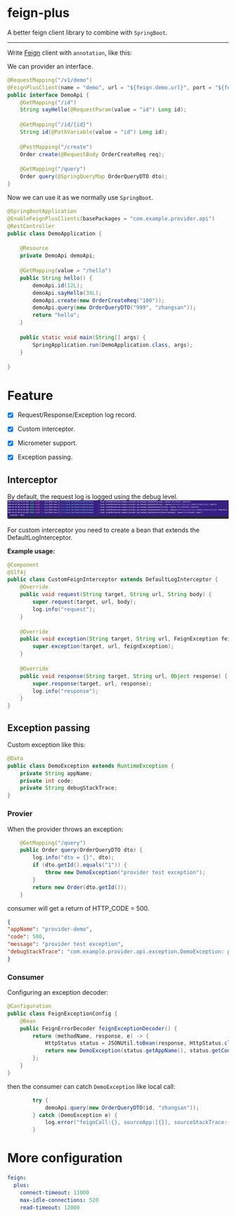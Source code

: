 # feign-plus

A better feign client library to combine with `SpringBoot`.

---



Write [Feign](https://github.com/OpenFeign/feign) client with `annotation`, like this:

We can provider an interface.

```java
@RequestMapping("/v1/demo")
@FeignPlusClient(name = "demo", url = "${feign.demo.url}", port = "${feign.demo.port}")
public interface DemoApi {
    @GetMapping("/id")
    String sayHello(@RequestParam(value = "id") Long id);

    @GetMapping("/id/{id}")
    String id(@PathVariable(value = "id") Long id);

    @PostMapping("/create")
    Order create(@RequestBody OrderCreateReq req);

    @GetMapping("/query")
    Order query(@SpringQueryMap OrderQueryDTO dto);
}
```

Now we can use it as we normally use `SpringBoot`.

```java
@SpringBootApplication
@EnableFeignPlusClients(basePackages = "com.example.provider.api")
@RestController
public class DemoApplication {

	@Resource
	private DemoApi demoApi;

	@GetMapping(value = "/hello")
	public String hello() {
		demoApi.id(12L);
		demoApi.sayHello(34L);
		demoApi.create(new OrderCreateReq("100"));
		demoApi.query(new OrderQueryDTO("999", "zhangsan"));
		return "hello";
	}

	public static void main(String[] args) {
		SpringApplication.run(DemoApplication.class, args);
	}

}
```

# Feature

- [x] Request/Response/Exception log record.
- [x] Custom interceptor.
- [x] Micrometer support.
- [x] Exception passing.


## Interceptor 
By default, the request log is logged using the debug level.
![](img/interceptor.jpg)

For custom interceptor you need to create a bean that extends the DefaultLogInterceptor. 

**Example usage:**
```java
@Component
@Slf4j
public class CustomFeignInterceptor extends DefaultLogInterceptor {
    @Override
    public void request(String target, String url, String body) {
        super.request(target, url, body);
        log.info("request");
    }

    @Override
    public void exception(String target, String url, FeignException feignException) {
        super.exception(target, url, feignException);
    }

    @Override
    public void response(String target, String url, Object response) {
        super.response(target, url, response);
        log.info("response");
    }
}
```

## Exception passing

Custom exception like this:

```java
@Data
public class DemoException extends RuntimeException {
    private String appName;
    private int code;
    private String debugStackTrace;
}    
```

### Provier

When the provider throws an exception:

```java
    @GetMapping("/query")
	public Order query(OrderQueryDTO dto) {
		log.info("dto = {}", dto);
		if (dto.getId().equals("1")) {
			throw new DemoException("provider test exception");
		}
		return new Order(dto.getId());
	}
```

consumer will get a return of HTTP_CODE = 500.

```json
{
"appName": "provider-demo",
"code": 500,
"message": "provider test exception",
"debugStackTrace": "com.example.provider.api.exception.DemoException: provider test exception\n\tat com.exampl.provider.core.ProviderApplication.query(ProviderApplication.java:49)\n\tat"
}
```

### Consumer

Configuring an exception decoder:

```java
@Configuration
public class FeignExceptionConfig {
    @Bean
    public FeignErrorDecoder feignExceptionDecoder() {
        return (methodName, response, e) -> {
            HttpStatus status = JSONUtil.toBean(response, HttpStatus.class);
            return new DemoException(status.getAppName(), status.getCode(), status.getMessage(), status.getDebugStackTrace());
        };
    }
}
```

then the consumer can catch `DemoException` like local call:

```java
        try {
            demoApi.query(new OrderQueryDTO(id, "zhangsan"));
        } catch (DemoException e) {
            log.error("feignCall:{}, sourceApp:[{}], sourceStackTrace:{}", e.getMessage(), e.getAppName(), e.getDebugStackTrace(), e);
        }
```


# More configuration

```yaml
feign:
  plus:
    connect-timeout: 11000
    max-idle-connections: 520
    read-timeout: 12000
```